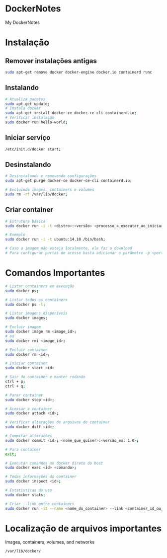 # DockerNotes
My DockerNotes


# Instalação

## Remover instalações antigas

```bash
sudo apt-get remove docker docker-engine docker.io containerd runc
```

## Instalando

```bash
# Atualiza pacotes
sudo apt-get update;
# Instala docker
sudo apt-get install docker-ce docker-ce-cli containerd.io;
# Verificar instalação
sudo docker run hello-world;
```

## Iniciar serviço

```bash
/etc/init.d/docker start;
```

## Desinstalando

```bash
# Desinstalando e removendo configurações
sudo apt-get purge docker-ce docker-ce-cli containerd.io;

# Excluindo images, containers e volumes
sudo rm -rf /var/lib/docker;
```


## Criar container

```bash
# Estrutura básica
sudo docker run -i -t <distro>:<versão> <processo_a_executar_ao_iniciar>;

# Exemplo
sudo docker run -i -t ubuntu:14.10 /bin/bash;

# Caso a imagem não esteja localmente, ele faz o download
# Para configurar portas de acesso basta adicionar o parâmetro -p <porta_host>:<porta_container>
```

# Comandos Importantes

```bash
# Listar containers em execução
sudo docker ps;

# Listar todos os containers
sudo docker ps -l;

# Listar imagens disponíveis
sudo docker images;

# Excluir imagem
sudo docker image rm <image_id>;
# ou
sudo docker rmi <image_id>;

# Excluir container
sudo docker rm <id>;

# Iniciar container
sudo docker start <id>

# Sair do container e manter rodando
ctrl + p;
ctrl + q;

# Parar container
sudo docker stop <id>;

# Acessar o container
sudo docker attach <id>;

# Verificar alterações de arquivos do container
sudo docker diff <id>;

# Commitar alterações
sudo docker commit <id>; <nome_que_quiser>:<versão_ex: 1.0>;

# Para container
exit;

# Executar comandos no docker direto do host
sudo docker exec <id> <comando>;

# Todas informações do container
sudo docker inspect <id>;

# Estatisticas de uso
sudo docker stats;

# Criar --link entre containers
sudo docker run -it --name <nome_do_container> --link <container_id_ou_name>:<alias>;

```

# Localização de arquivos importantes
Images, containers, volumes, and networks

```
/var/lib/docker/
```
